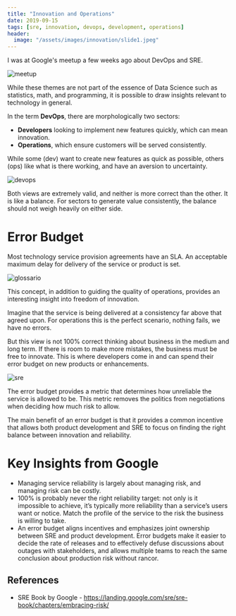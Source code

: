 ```yaml
---
title: "Innovation and Operations"
date: 2019-09-15
tags: [sre, innovation, devops, development, operations]
header:
  image: "/assets/images/innovation/slide1.jpeg"
---
```


I was at Google's meetup a few weeks ago about DevOps and SRE.

<img src="{{ site.url }}{{ site.baseurl }}/assets/images/innovation/selfie.jpeg" alt="meetup">

While these themes are not part of the essence of Data Science such as statistics, math, and programming, it is possible to draw insights relevant to technology in general.

In the term **DevOps**, there are morphologically two sectors:
- **Developers** looking to implement new features quickly, which can mean innovation.
- **Operations**, which ensure customers will be served consistently.

While some (dev) want to create new features as quick as possible, others (ops) like what is there working, and have an aversion to uncertainty.

<img src="{{ site.url }}{{ site.baseurl }}/assets/images/innovation/devops.jpeg" alt="devops">

Both views are extremely valid, and neither is more correct than the other. It is like a balance. For sectors to generate value consistently, the balance should not weigh heavily on either side.

# Error Budget

Most technology service provision agreements have an SLA. An acceptable maximum delay for delivery of the service or product is set.

<img src="{{ site.url }}{{ site.baseurl }}/assets/images/innovation/glossario.jpeg" alt="glossario">

This concept, in addition to guiding the quality of operations, provides an interesting insight into freedom of innovation.

Imagine that the service is being delivered at a consistency far above that agreed upon. For operations this is the perfect scenario, nothing fails, we have no errors.

But this view is not 100% correct thinking about business in the medium and long term. If there is room to make more mistakes, the business must be free to innovate. This is where developers come in and can spend their error budget on new products or enhancements. 

<img src="{{ site.url }}{{ site.baseurl }}/assets/images/innovation/sre.jpeg" alt="sre">

The error budget provides a metric that determines how unreliable the service is allowed to be. This metric removes the politics from negotiations when deciding how much risk to allow.

The main benefit of an error budget is that it provides a common incentive that allows both product development and SRE to focus on finding the right balance between innovation and reliability.

# Key Insights from Google

- Managing service reliability is largely about managing risk, and managing risk can be costly.
- 100% is probably never the right reliability target: not only is it impossible to achieve, it’s typically more reliability than a service’s users want or notice. Match the profile of the service to the risk the business is willing to take.
- An error budget aligns incentives and emphasizes joint ownership between SRE and product development. Error budgets make it easier to decide the rate of releases and to effectively defuse discussions about outages with stakeholders, and allows multiple teams to reach the same conclusion about production risk without rancor.

## References
- SRE Book by Google - https://landing.google.com/sre/sre-book/chapters/embracing-risk/
